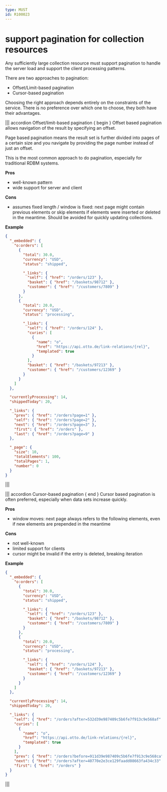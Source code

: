 ```yaml
---
type: MUST
id: R100023
---
```


# support pagination for collection resources

Any sufficiently large collection resource must support pagination to handle the server load and support the client
processing patterns.

There are two approaches to pagination:

- Offset/Limit-based pagination
- Cursor-based pagination

Choosing the right approach depends entirely on the constraints of the service.
There is no preference over which one to choose, they both have their advantages.

||| accordion Offset/limit-based pagination { begin }
Offset based pagination allows navigation of the result by specifying an offset.

Page based pagination means the result set is further divided into pages of a certain size and you navigate by providing the page number instead of just an offset.

This is the most common approach to do pagination, especially for traditional RDBM systems.

**Pros**

- well-known pattern
- wide support for server and client

**Cons**

- assumes fixed length / window is fixed: next page might contain previous elements or skip elements if elements were inserted or deleted in the meantime. Should be avoided for quickly updating collections.

**Example**

```json
{
  "_embedded": {
    "o:orders": [
      {
        "total": 30.0,
        "currency": "USD",
        "status": "shipped",

        "_links": {
          "self": { "href": "/orders/123" },
          "basket": { "href": "/baskets/98712" },
          "customer": { "href": "/customers/7809" }
        }
      },
      {
        "total": 20.0,
        "currency": "USD",
        "status": "processing",

        "_links": {
          "self": { "href": "/orders/124" },
          "curies": [
            {
              "name": "o",
              "href": "https://api.otto.de/link-relations/{rel}",
              "templated": true
            }
          ],
          "basket": { "href": "/baskets/97213" },
          "customer": { "href": "/customers/12369" }
        }
      }
    ]
  },

  "currentlyProcessing": 14,
  "shippedToday": 20,

  "_links": {
    "prev": { "href": "/orders?page=1" },
    "self": { "href": "/orders?page=2" },
    "next": { "href": "/orders?page=3" },
    "first": { "href": "/orders" },
    "last": { "href": "/orders?page=9" }
  },

  "_page": {
    "size": 10,
    "totalElements": 100,
    "totalPages": 1,
    "number": 0
  }
}
```

|||

||| accordion Cursor-based pagination { end }
Cursor based pagination is often preferred, especially when data sets increase quickly.

**Pros**

- window moves: next page always refers to the following elements, even if new elements are prepended in the meantime

**Cons**

- not well-known
- limited support for clients
- cursor might be invalid if the entry is deleted, breaking iteration

**Example**

```json
{
  "_embedded": {
    "o:orders": [
      {
        "total": 30.0,
        "currency": "USD",
        "status": "shipped",

        "_links": {
          "self": { "href": "/orders/123" },
          "basket": { "href": "/baskets/98712" },
          "customer": { "href": "/customers/7809" }
        }
      },
      {
        "total": 20.0,
        "currency": "USD",
        "status": "processing",

        "_links": {
          "self": { "href": "/orders/124" },
          "basket": { "href": "/baskets/97213" },
          "customer": { "href": "/customers/12369" }
        }
      }
    ]
  },

  "currentlyProcessing": 14,
  "shippedToday": 20,

  "_links": {
    "self": { "href": "/orders?after=532d39e987409c5b6fe7f913c9e568af" },
    "curies": [
      {
        "name": "o",
        "href": "https://api.otto.de/link-relations/{rel}",
        "templated": true
      }
    ],
    "prev": { "href": "/orders?before=911d39e987409c5b6fe7f913c9e568ca" },
    "next": { "href": "/orders?after=40770e2e3ce129faadd08663fa434c33" },
    "first": { "href": "/orders" }
  }
}
```

|||
